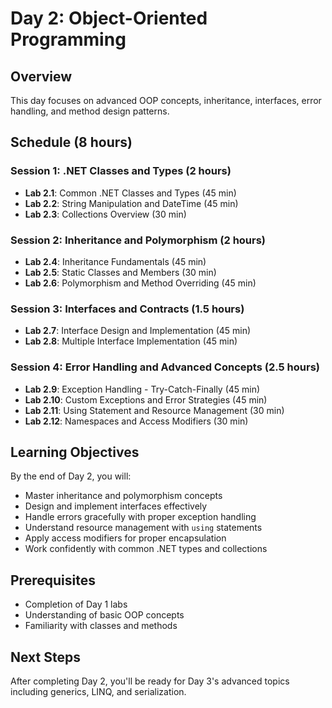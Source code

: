 # Day 2: Object-Oriented Programming

## Overview
This day focuses on advanced OOP concepts, inheritance, interfaces, error handling, and method design patterns.

## Schedule (8 hours)

### Session 1: .NET Classes and Types (2 hours)
- **Lab 2.1**: Common .NET Classes and Types (45 min)
- **Lab 2.2**: String Manipulation and DateTime (45 min)
- **Lab 2.3**: Collections Overview (30 min)

### Session 2: Inheritance and Polymorphism (2 hours)
- **Lab 2.4**: Inheritance Fundamentals (45 min)
- **Lab 2.5**: Static Classes and Members (30 min)
- **Lab 2.6**: Polymorphism and Method Overriding (45 min)

### Session 3: Interfaces and Contracts (1.5 hours)
- **Lab 2.7**: Interface Design and Implementation (45 min)
- **Lab 2.8**: Multiple Interface Implementation (45 min)

### Session 4: Error Handling and Advanced Concepts (2.5 hours)
- **Lab 2.9**: Exception Handling - Try-Catch-Finally (45 min)
- **Lab 2.10**: Custom Exceptions and Error Strategies (45 min)
- **Lab 2.11**: Using Statement and Resource Management (30 min)
- **Lab 2.12**: Namespaces and Access Modifiers (30 min)

## Learning Objectives
By the end of Day 2, you will:
- Master inheritance and polymorphism concepts
- Design and implement interfaces effectively
- Handle errors gracefully with proper exception handling
- Understand resource management with `using` statements
- Apply access modifiers for proper encapsulation
- Work confidently with common .NET types and collections

## Prerequisites
- Completion of Day 1 labs
- Understanding of basic OOP concepts
- Familiarity with classes and methods

## Next Steps
After completing Day 2, you'll be ready for Day 3's advanced topics including generics, LINQ, and serialization.
